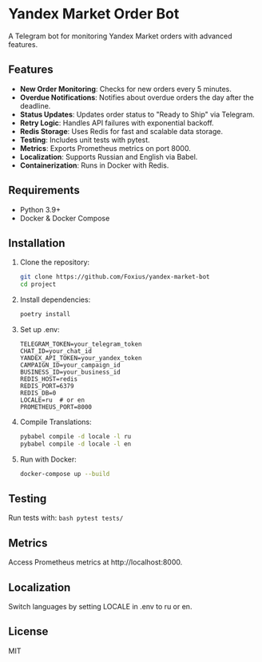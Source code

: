 # Yandex Market Order Bot

A Telegram bot for monitoring Yandex Market orders with advanced features.

## Features
- **New Order Monitoring**: Checks for new orders every 5 minutes.
- **Overdue Notifications**: Notifies about overdue orders the day after the deadline.
- **Status Updates**: Updates order status to "Ready to Ship" via Telegram.
- **Retry Logic**: Handles API failures with exponential backoff.
- **Redis Storage**: Uses Redis for fast and scalable data storage.
- **Testing**: Includes unit tests with pytest.
- **Metrics**: Exports Prometheus metrics on port 8000.
- **Localization**: Supports Russian and English via Babel.
- **Containerization**: Runs in Docker with Redis.

## Requirements
- Python 3.9+
- Docker & Docker Compose

## Installation
1. Clone the repository:
   ```bash
   git clone https://github.com/Foxius/yandex-market-bot
   cd project
   ```
2. Install dependencies:
    ```bash
    poetry install
    ```
3. Set up .env:
    ```
    TELEGRAM_TOKEN=your_telegram_token
    CHAT_ID=your_chat_id
    YANDEX_API_TOKEN=your_yandex_token
    CAMPAIGN_ID=your_campaign_id
    BUSINESS_ID=your_business_id
    REDIS_HOST=redis
    REDIS_PORT=6379
    REDIS_DB=0
    LOCALE=ru  # or en
    PROMETHEUS_PORT=8000
    ```
4. Compile Translations:
    ```bash
    pybabel compile -d locale -l ru
    pybabel compile -d locale -l en
    ```
4. Run with Docker:
    ```bash
    docker-compose up --build
    ```

## Testing
Run tests with:
    ```bash
    pytest tests/
    ```

## Metrics
Access Prometheus metrics at http://localhost:8000.

## Localization
Switch languages by setting LOCALE in .env to ru or en.

## License
MIT


